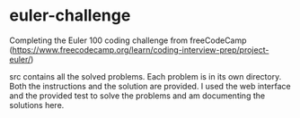 # euler-challenge
Completing the Euler 100 coding challenge from freeCodeCamp (https://www.freecodecamp.org/learn/coding-interview-prep/project-euler/)

src contains all the solved problems. Each problem is in its own directory. Both the instructions and the solution are provided. I used the web interface and the provided test to solve the problems and am documenting the solutions here.
